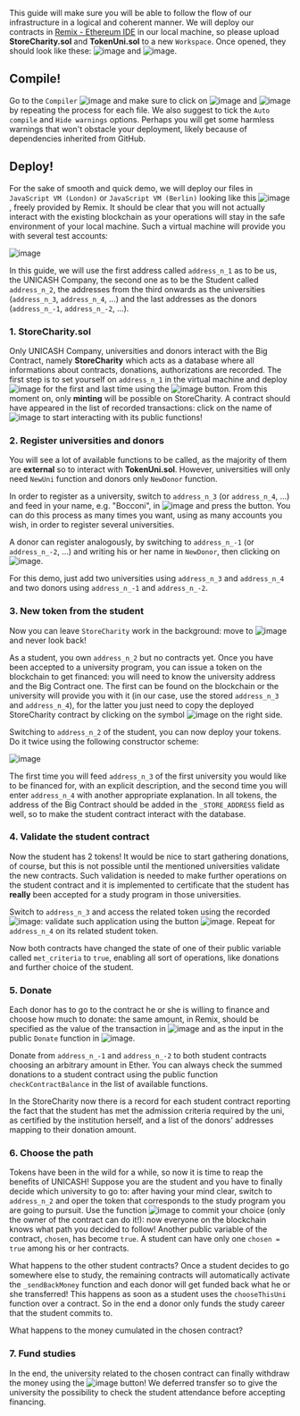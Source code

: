 This guide will make sure you will be able to follow the flow of our infrastructure in a logical and coherent manner. 
We will deploy our contracts in [Remix - Ethereum IDE](https://remix.ethereum.org/) in our local machine, so please upload **StoreCharity.sol** and **TokenUni.sol** to a new `Workspace`. Once opened, they should look like these: ![image](https://user-images.githubusercontent.com/51834820/146237169-822869b0-ca2f-40d6-9b02-058747007cf5.png)
 and ![image](https://user-images.githubusercontent.com/51834820/146237192-d2ec9c4f-0021-4001-9482-e084b6316951.png).
 
## Compile!
Go to the `Compiler` ![image](https://user-images.githubusercontent.com/51834820/146237629-3381035c-ea01-428a-8e3f-806db2a6974c.png) and make sure to click on ![image](https://user-images.githubusercontent.com/51834820/146237767-e73a8046-ce10-4d5f-ad74-19698fa01fb3.png)
 and ![image](https://user-images.githubusercontent.com/51834820/146237794-79aae94f-c52f-45a0-b249-8f095d0b7f36.png) by repeating the process for each file. We also suggest to tick the `Auto compile` and `Hide warnings` options. Perhaps you will get some harmless warnings that won't obstacle your deployment, likely because of dependencies inherited from GitHub.

## Deploy!
For the sake of smooth and quick demo, we will deploy our files in `JavaScript VM (London)` or `JavaScript VM (Berlin)` looking like this ![image](https://user-images.githubusercontent.com/51834820/146239980-5f4d82dc-5a23-408a-a4f2-39b2f0ca0921.png), freely provided by Remix. It should be clear that you will not actually interact with the existing blockchain as your operations will stay in the safe environment of your local machine.
Such a virtual machine will provide you with several test accounts:    

![image](https://user-images.githubusercontent.com/51834820/146240132-e23f0fa5-8f39-4496-928b-1d2b3de2c1e0.png)

In this guide, we will use the first address called `address_n_1` as to be us, the UNICASH Company, the second one as to be the Student called `address_n_2`, the addresses from the third onwards as the universities (`address_n_3`, `address_n_4`, ...) and the last addresses as the donors (`address_n_-1`, `address_n_-2`, ...).


### 1. StoreCharity.sol
Only UNICASH Company, universities and donors interact with the Big Contract, namely **StoreCharity** which acts as a database where all informations about contracts, donations, authorizations are recorded. The first step is to set yourself on `address_n_1` in the virtual machine and deploy ![image](https://user-images.githubusercontent.com/51834820/146244176-23e795c3-eaf9-4f59-9f92-ac1f981769a4.png) for the first and last time using the ![image](https://user-images.githubusercontent.com/51834820/146241947-011c437e-63ac-4e99-9c59-0c395825077f.png) button. From this moment on, only **minting** will be possible on StoreCharity. A contract should have appeared in the list of recorded transactions: click on the name of ![image](https://user-images.githubusercontent.com/51834820/146242320-3d1777af-9fc0-449e-a887-12ef23d9b0ae.png) to start interacting with its public functions!


### 2. Register universities and donors
You will see a lot of available functions to be called, as the majority of them are **external** so to interact with **TokenUni.sol**. However, universities will only need `NewUni` function and donors only `NewDonor` function. 

In order to register as a university, switch to `address_n_3` (or `address_n_4`, ...) and feed in your name, e.g. "Bocconi", in ![image](https://user-images.githubusercontent.com/51834820/146243190-89cb9a8b-1e9d-47b4-bbbe-6e907f3b737d.png) and press the button. You can do this process as many times you want, using as many accounts you wish, in order to register several universities.

A donor can register analogously, by switching to `address_n_-1` (or `address_n_-2`, ...) and writing his or her name in `NewDonor`, then clicking on ![image](https://user-images.githubusercontent.com/51834820/146243717-e5b29625-b7d6-4172-8288-75cdc31229e8.png).

For this demo, just add two universities using `address_n_3` and `address_n_4` and two donors using `address_n_-1` and `address_n_-2`.


### 3. New token from the student
Now you can leave `StoreCharity` work in the background: move to ![image](https://user-images.githubusercontent.com/51834820/146244451-2f069d9e-4038-497b-9125-4f07a1445317.png) and never look back!

As a student, you own `address_n_2` but no contracts yet. Once you have been accepted to a university program, you can issue a token on the blockchain to get financed: you will need to know the university address and the Big Contract one. The first can be found on the blockchain or the university will provide you with it (in our case, use the stored `address_n_3` and `address_n_4`), for the latter you just need to copy the deployed StoreCharity contract by clicking on the symbol ![image](https://user-images.githubusercontent.com/51834820/146278542-74bd606f-b0e2-4bd3-9455-e65dc574ac25.png) on the right side.

Switching to `address_n_2` of the student, you can now deploy your tokens. Do it twice using the following constructor scheme:

![image](https://user-images.githubusercontent.com/51834820/146279062-888901db-e7eb-479e-b5ae-fd88a6fa01a7.png)

The first time you will feed `address_n_3` of the first university you would like to be financed for, with an explicit description, and the second time you will enter `address_n_4` with another appropriate explanation. In all tokens, the address of the Big Contract should be added  in the `_STORE_ADDRESS` field as well, so to make the student contract interact with the database.


### 4. Validate the student contract
Now the student has 2 tokens! It would be nice to start gathering donations, of course, but this is not possible until the mentioned universities validate the new contracts. Such validation is needed to make further operations on the student contract and it is implemented to certificate that the student has **really** been accepted for a study program in those universities. 

Switch to `address_n_3` and access the related token using the recorded ![image](https://user-images.githubusercontent.com/51834820/146279882-3f2a61d5-dcc4-4361-aee2-d97e6ae370d2.png): validate such application using the button ![image](https://user-images.githubusercontent.com/51834820/146279913-cdd70e8b-0612-46ec-9d63-612ad61ab474.png). Repeat for `address_n_4` on its related student token.

Now both contracts have changed the state of one of their public variable called `met_criteria` to `true`, enabling all sort of operations, like donations and further choice of the student.


### 5. Donate
Each donor has to go to the contract he or she is willing to finance and choose how much to donate: the same amount, in Remix, should be specified as the value of the transaction in ![image](https://user-images.githubusercontent.com/51834820/146280498-dc9bee52-e7de-4913-a6bc-1966a7278098.png) and as the input in the public `Donate` function in ![image](https://user-images.githubusercontent.com/51834820/146280613-8a8a4712-6656-4b21-822e-871e8db5eb25.png). 

Donate from `address_n_-1` and `address_n_-2` to both student contracts choosing an arbitrary amount in Ether. You can always check the summed donations to a student contract using the public function `checkContractBalance` in the list of available functions.

In the StoreCharity now there is a record for each student contract reporting the fact that the student has met the admission criteria required by the uni, as certified by the institution herself, and a list of the donors' addresses mapping to their donation amount. 


### 6. Choose the path
Tokens have been in the wild for a while, so now it is time to reap the benefits of UNICASH! Suppose you are the student and you have to finally decide which university to go to: after having your mind clear, switch to `address_n_2` and oper the token that corresponds to the study program you are going to pursuit. Use the function ![image](https://user-images.githubusercontent.com/51834820/146281778-e386ee15-f85a-4bfe-92e8-c3aa0e390aea.png) to commit your choice (only the owner of the contract can do it!): now everyone on the blockchain knows what path you decided to follow! Another public variable of the contract, `chosen`, has become `true`. A student can have only one `chosen = true` among his or her contracts.

What happens to the other student contracts? Once a student decides to go somewhere else to study, the remaining contracts will automatically activate the `_sendBackMoney` function and each donor will get funded back what he or she transferred! This happens as soon as a student uses the `chooseThisUni` function over a contract. So in the end a donor only funds the study career that the student commits to.

What happens to the money cumulated in the chosen contract?


### 7. Fund studies
In the end, the university related to the chosen contract can finally withdraw the money using the ![image](https://user-images.githubusercontent.com/51834820/146282785-f3c2e322-9b92-4170-bf59-859f949c741f.png) button! We deferred transfer so to give the university the possibility to check the student attendance before accepting financing.





 




